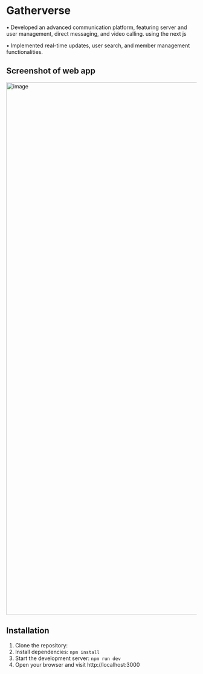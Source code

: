 # Gatherverse
• Developed an advanced communication platform, featuring server and user management, direct messaging, and video
calling.
using the next js

• Implemented real-time updates, user search, and member management functionalities.

## Screenshot of web app
<img width="1407" alt="image" 
 src="https://utfs.io/f/mJvRnIkXEid5hKFM7btuSbW2FIKR9CTzktOLxgM7f5Gque3a">

 ## Installation

 1. Clone the repository:
 2. Install dependencies: `npm install`
 3. Start the development server: `npm run dev`
 4. Open your browser and visit http://localhost:3000


